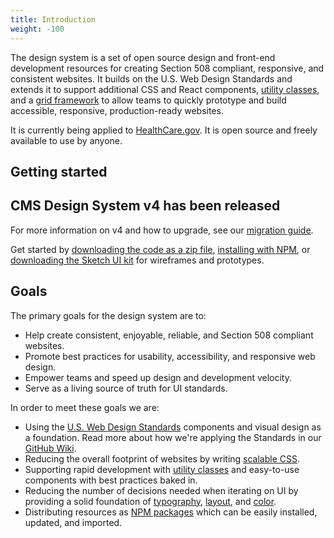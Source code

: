 ```yaml
---
title: Introduction
weight: -100
---
```


The design system is a set of open source design and front-end development resources for creating Section 508 compliant, responsive, and consistent websites. It builds on the U.S. Web Design Standards and extends it to support additional CSS and React components, [utility classes]({{root}}/utilities), and a [grid framework]({{root}}/utilities/grid/) to allow teams to quickly prototype and build accessible, responsive, production-ready websites.

It is currently being applied to [HealthCare.gov](https://www.healthcare.gov/). It is open source and freely available to use by anyone.

## Getting started

<div class="ds-c-alert">
  <div class="ds-c-alert__body">
    <h2 class="ds-c-alert__heading">CMS Design System v4 has been released</h2>
    <p class="ds-c-alert__text">For more information on v4 and how to upgrade, see our <a href="https://design.cms.gov/startup/migrating-v4/">migration guide</a>.</p>
  </div>
</div>

Get started by [downloading the code as a zip file](https://github.com/CMSgov/design-system/releases/latest), [installing with NPM](/startup/installation/), or [downloading the Sketch UI kit](https://github.com/CMSgov/design-system/raw/master/design-assets/CMS-Design-System-UI-kit.sketch) for wireframes and prototypes.

## Goals

The primary goals for the design system are to:

- Help create consistent, enjoyable, reliable, and Section 508 compliant websites.
- Promote best practices for usability, accessibility, and responsive web design.
- Empower teams and speed up design and development velocity.
- Serve as a living source of truth for UI standards.

In order to meet these goals we are:

- Using the [U.S. Web Design Standards](https://standards.usa.gov) components and visual design as a foundation. Read more about how we're applying the Standards in our [GitHub Wiki](https://github.com/CMSgov/design-system/wiki/faq).
- Reducing the overall footprint of websites by writing [scalable CSS]({{root}}/guidelines/code-conventions).
- Supporting rapid development with [utility classes]({{root}}/utilities) and easy-to-use components with best practices baked in.
- Reducing the number of decisions needed when iterating on UI by providing a solid foundation of [typography]({{root}}/design/typography), [layout]({{root}}/utilities/grid/), and [color]({{root}}/design/color).
- Distributing resources as [NPM packages]({{root}}/startup/installation/) which can be easily installed, updated, and imported.

